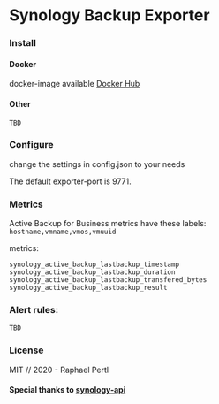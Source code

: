 # Synology Backup Exporter

### Install
#### Docker
docker-image available [Docker Hub](https://hub.docker.com/r/raphii/synology_backup_exporter)

#### Other
```
TBD
``` 


### Configure
change the settings in config.json to your needs

The default exporter-port is 9771.


### Metrics
Active Backup for Business metrics have these labels:
` hostname,vmname,vmos,vmuuid`


metrics:
```
synology_active_backup_lastbackup_timestamp
synology_active_backup_lastbackup_duration
synology_active_backup_lastbackup_transfered_bytes
synology_active_backup_lastbackup_result
```

### Alert rules:

```
TBD
```

### License
MIT // 2020 - Raphael Pertl

#### Special thanks to [synology-api](https://github.com/N4S4/synology-api)